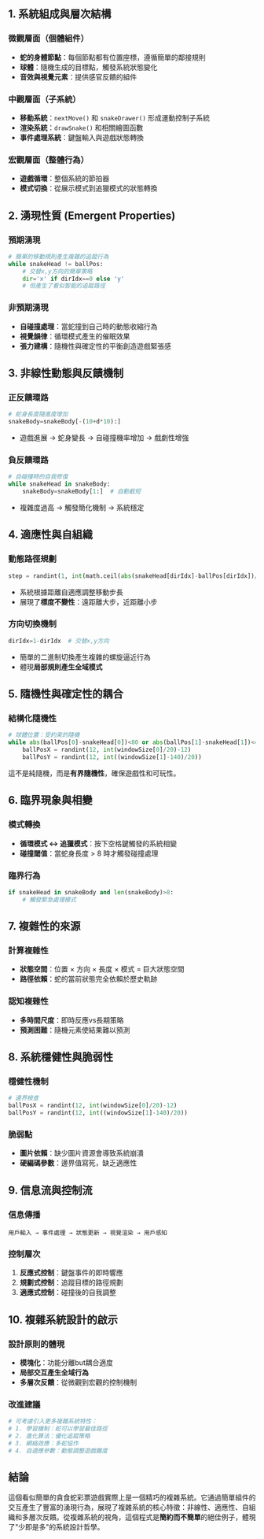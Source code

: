 ## 1. 系統組成與層次結構

### 微觀層面（個體組件）
- **蛇的身體節點**：每個節點都有位置座標，遵循簡單的鄰接規則
- **球體**：隨機生成的目標點，觸發系統狀態變化
- **音效與視覺元素**：提供感官反饋的組件

### 中觀層面（子系統）
- **移動系統**：`nextMove()` 和 `snakeDrawer()` 形成運動控制子系統
- **渲染系統**：`drawSnake()` 和相關繪圖函數
- **事件處理系統**：鍵盤輸入與遊戲狀態轉換

### 宏觀層面（整體行為）
- **遊戲循環**：整個系統的節拍器
- **模式切換**：從展示模式到追獵模式的狀態轉換

## 2. 湧現性質 (Emergent Properties)

### 預期湧現
```python
# 簡單的移動規則產生複雜的追蹤行為
while snakeHead != ballPos:
    # 交替x,y方向的簡單策略
    dir='x' if dirIdx==0 else 'y'
    # 但產生了看似智能的追蹤路徑
```

### 非預期湧現
- **自碰撞處理**：當蛇撞到自己時的動態收縮行為
- **視覺韻律**：循環模式產生的催眠效果
- **張力建構**：隨機性與確定性的平衡創造遊戲緊張感

## 3. 非線性動態與反饋機制

### 正反饋環路
```python
# 蛇身長度隨進度增加
snakeBody=snakeBody[-(10+d*10):]
```
- 遊戲進展 → 蛇身變長 → 自碰撞機率增加 → 戲劇性增強

### 負反饋環路
```python
# 自碰撞時的自我修復
while snakeHead in snakeBody:
    snakeBody=snakeBody[1:]  # 自動截短
```
- 複雜度過高 → 觸發簡化機制 → 系統穩定

## 4. 適應性與自組織

### 動態路徑規劃
```python
step = randint(1, int(math.ceil(abs(snakeHead[dirIdx]-ballPos[dirIdx])/50.0))+ 3)
```
- 系統根據距離自適應調整移動步長
- 展現了**標度不變性**：遠距離大步，近距離小步

### 方向切換機制
```python
dirIdx=1-dirIdx  # 交替x,y方向
```
- 簡單的二進制切換產生複雜的螺旋逼近行為
- 體現**局部規則產生全域模式**

## 5. 隨機性與確定性的耦合

### 結構化隨機性
```python
# 球體位置：受約束的隨機
while abs(ballPos[0]-snakeHead[0])<80 or abs(ballPos[1]-snakeHead[1])<40:
    ballPosX = randint(12, int(windowSize[0]/20)-12)
    ballPosY = randint(12, int((windowSize[1]-140)/20))
```

這不是純隨機，而是**有界隨機性**，確保遊戲性和可玩性。

## 6. 臨界現象與相變

### 模式轉換
- **循環模式 ↔ 追獵模式**：按下空格鍵觸發的系統相變
- **碰撞閾值**：當蛇身長度 > 8 時才觸發碰撞處理

### 臨界行為
```python
if snakeHead in snakeBody and len(snakeBody)>8:
    # 觸發緊急處理模式
```

## 7. 複雜性的來源

### 計算複雜性
- **狀態空間**：位置 × 方向 × 長度 × 模式 = 巨大狀態空間
- **路徑依賴**：蛇的當前狀態完全依賴於歷史軌跡

### 認知複雜性
- **多時間尺度**：即時反應vs長期策略
- **預測困難**：隨機元素使結果難以預測

## 8. 系統穩健性與脆弱性

### 穩健性機制
```python
# 邊界檢查
ballPosX = randint(12, int(windowSize[0]/20)-12)
ballPosY = randint(12, int((windowSize[1]-140)/20))
```

### 脆弱點
- **圖片依賴**：缺少圖片資源會導致系統崩潰
- **硬編碼參數**：邊界值寫死，缺乏適應性

## 9. 信息流與控制流

### 信息傳播
```
用戶輸入 → 事件處理 → 狀態更新 → 視覺渲染 → 用戶感知
```

### 控制層次
1. **反應式控制**：鍵盤事件的即時響應
2. **規劃式控制**：追蹤目標的路徑規劃
3. **適應式控制**：碰撞後的自我調整

## 10. 複雜系統設計的啟示

### 設計原則的體現
- **模塊化**：功能分離but耦合適度
- **局部交互產生全域行為**
- **多層次反饋**：從微觀到宏觀的控制機制

### 改進建議
```python
# 可考慮引入更多複雜系統特性：
# 1. 學習機制：蛇可以學習最佳路徑
# 2. 進化算法：優化追蹤策略
# 3. 網絡效應：多蛇協作
# 4. 自適應參數：動態調整遊戲難度
```

## 結論

這個看似簡單的貪食蛇彩票遊戲實際上是一個精巧的複雜系統。它通過簡單組件的交互產生了豐富的湧現行為，展現了複雜系統的核心特徵：非線性、適應性、自組織和多層次反饋。從複雜系統的視角，這個程式是**簡約而不簡單**的絕佳例子，體現了"少即是多"的系統設計哲學。
